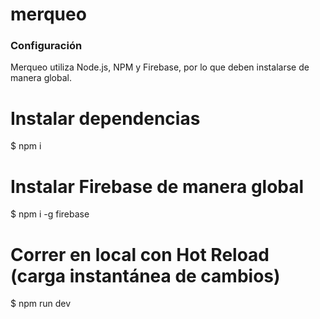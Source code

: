 # merqueo



### Configuración

Merqueo utiliza Node.js, NPM y Firebase, por lo que deben instalarse de manera global.

# Instalar dependencias
$ npm i

# Instalar Firebase de manera global
$ npm i -g firebase


# Correr en local con Hot Reload (carga instantánea de cambios)
$ npm run dev



